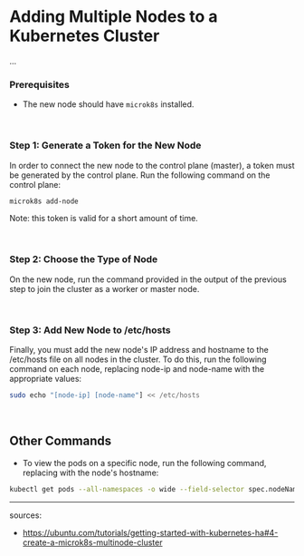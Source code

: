 # Adding Multiple Nodes to a Kubernetes Cluster
...
### Prerequisites
- The new node should have `microk8s` installed.

<br/>

### Step 1: Generate a Token for the New Node
In order to connect the new node to the control plane (master), a token must be generated by the control plane. Run the following command on the control plane:

```bash
microk8s add-node
```

Note: this token is valid for a short amount of time.

<br/>

### Step 2: Choose the Type of Node
On the new node, run the command provided in the output of the previous step to join the cluster as a worker or master node.

<br/>

### Step 3: Add New Node to /etc/hosts
Finally, you must add the new node's IP address and hostname to the /etc/hosts file on all nodes in the cluster. To do this, run the following command on each node, replacing node-ip and node-name with the appropriate values:
```bash
sudo echo "[node-ip] [node-name"] << /etc/hosts
```

<br/>

## Other Commands
- To view the pods on a specific node, run the following command, replacing <node> with the node's hostname: 
```bash
kubectl get pods --all-namespaces -o wide --field-selector spec.nodeName=<node>
```

----
sources: 
- https://ubuntu.com/tutorials/getting-started-with-kubernetes-ha#4-create-a-microk8s-multinode-cluster
